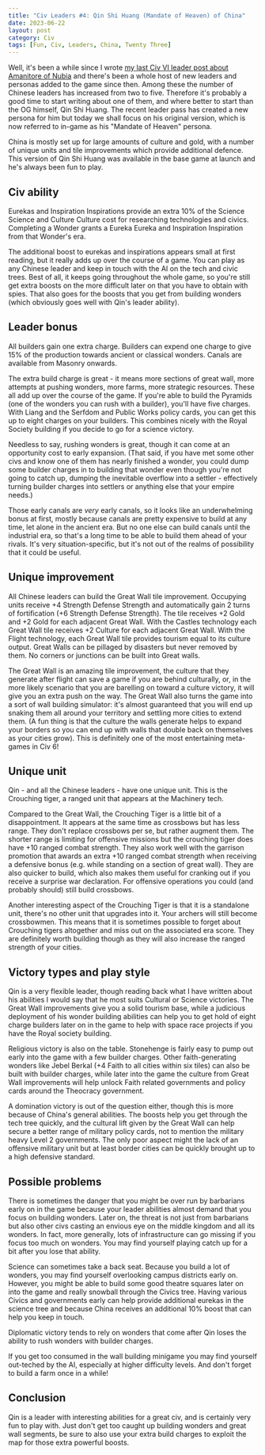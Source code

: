 ```yaml
---
title: "Civ Leaders #4: Qin Shi Huang (Mandate of Heaven) of China"
date: 2023-06-22
layout: post
category: Civ
tags: [Fun, Civ, Leaders, China, Twenty Three]
---
```


Well, it's been a while since I wrote [my last Civ VI leader post about Amanitore of Nubia](/civ-leaders-3-amanitore-of-nubia) and there's been a whole host of new leaders and personas added to the game since then. Among these the number of Chinese leaders has increased from two to five. Therefore it's probably a good time to start writing about one of them, and where better to start than the OG himself, Qin Shi Huang. The recent leader pass has created a new persona for him but today we shall focus on his original version, which is now referred to in-game as his "Mandate of Heaven" persona.

China is mostly set up for large amounts of culture and gold, with a number of unique units and tile improvements which provide additional defence. This version of Qin Shi Huang was available in the base game at launch and he's always been fun to play.

## Civ ability

 Eurekas and Inspiration Inspirations provide an extra 10% of the Science Science and Culture Culture cost for researching technologies and civics. Completing a Wonder grants a Eureka Eureka and Inspiration Inspiration from that Wonder's era.
 
 The additional boost to eurekas and inspirations appears small at first reading, but it really adds up over the course of a game. You can play as any Chinese leader and keep in touch with the AI on the tech and civic trees. Best of all, it keeps going throughout the whole game, so you're still get extra boosts on the more difficult later on that you have to obtain with spies. That also goes for the boosts that you get from building wonders (which obviously goes well with Qin's leader ability). 

## Leader bonus

All builders gain one extra charge. Builders can expend one charge to give 15% of the production towards ancient or classical wonders. Canals are available from Masonry onwards.

The extra build charge is great - it means more sections of great wall, more attempts at pushing wonders, more farms, more strategic resources. These all add up over the course of the game. If you're able to build the Pyramids (one of the wonders you can rush with a builder), you'll have five charges. With Liang and the Serfdom and Public Works policy cards, you can get this up to eight charges on your builders. This combines nicely with the Royal Society building if you decide to go for a science victory. 

Needless to say, rushing wonders is great, though it can come at an opportunity cost to early expansion. (That said, if you have met some other civs and know one of them has nearly finished a wonder, you could dump some builder charges in to building that wonder even though you're not going to catch up, dumping the inevitable overflow into a settler - effectively turning builder charges into settlers or anything else that your empire needs.)

Those early canals are _very_ early canals, so it looks like an underwhelming bonus at first, mostly because canals are pretty expensive to build at any time, let alone in the ancient era. But no one else can build canals until the industrial era, so that's a long time to be able to build them ahead of your rivals. It's very situation-specific, but it's not out of the realms of possibility that it could be useful. 

## Unique improvement

All Chinese leaders can build the Great Wall tile improvement. Occupying units receive +4 Strength Defense Strength and automatically gain 2 turns of fortification (+6 Strength Defense Strength). The tile receives +2 Gold and +2 Gold for each adjacent Great Wall. With the Castles technology each Great Wall tile receives +2 Culture for each adjacent Great Wall. With the Flight technology, each Great Wall tile provides tourism equal to its culture output. Great Walls can be pillaged by disasters but never removed by them. No corners or junctions can be built into Great walls. 

The Great Wall is an amazing tile improvement, the culture that they generate after flight can save a game if you are behind culturally, or, in the more likely scenario that you are barelling on toward a culture victory, it will give you an extra push on the way. The Great Wall also turns the game into a sort of wall building simulator: it's almost guaranteed that you will end up snaking them all around your territory and settling more cities to extend them. (A fun thing is that the culture the walls generate helps to expand your borders so you can end up with walls that double back on themselves as your cities grow). This is definitely one of the most entertaining meta-games in Civ 6!

## Unique unit

Qin - and all the Chinese leaders - have one unique unit. This is the Crouching tiger, a ranged unit that appears at the Machinery tech.

Compared to the Great Wall, the Crouching Tiger is a little bit of a disappointment. It appears at the same time as crossbows but has less range. They don't replace crossbows per se, but rather augment them. The shorter range is limiting for offensive missions but the crouching tiger does have +10 ranged combat strength. They also work well with the garrison promotion that awards an extra +10 ranged combat strength when receiving a defensive bonus (e.g. while standing on a section of great wall). They are also quicker to build, which also makes them useful for cranking out if you receive a surprise war declaration. For offensive operations you could (and probably should) still build crossbows.

Another interesting aspect of the Crouching Tiger is that it is a standalone unit, there's no other unit that upgrades into it. Your archers will still become crossbowmen. This means that it is sometimes possible to forget about Crouching tigers altogether and miss out on the associated era score. They are definitely worth building though as they will also increase the ranged strength of your cities. 

## Victory types and play style

Qin is a very flexible leader, though reading back what I have written about his abilities I would say that he most suits Cultural or Science victories. The Great Wall improvements give you a solid tourism base, while a judicious deployment of his wonder building abilities can help you to get hold of eight charge builders later on in the game to help with space race projects if you have the Royal society building.

Religious victory is also on the table. Stonehenge is fairly easy to pump out early into the game with a few builder charges. Other faith-generating wonders like Jebel Berkal (+4 Faith to all cities within six tiles) can also be built with builder charges, while later into the game the culture from Great Wall improvements will help unlock Faith related governments and policy cards around the Theocracy government.

A domination victory is out of the question either, though this is more because of China's general abilities. The boosts help you get through the tech tree quickly, and the cultural lift given by the Great Wall can help secure a better range of military policy cards, not to mention the military heavy Level 2 governments. The only poor aspect might the lack of an offensive military unit but at least border cities can be quickly brought up to a high defensive standard. 

## Possible problems
There is sometimes the danger that you might be over run by barbarians early on in the game because your leader abilities almost demand that you focus on building wonders. Later on, the threat is not just from barbarians but also other civs casting an envious eye on the middle kingdom and all its wonders. In fact, more generally, lots of infrastructure can go missing if you focus too much on wonders. You may find yourself playing catch up for a bit after you lose that ability.

Science can sometimes take a back seat. Because you build a lot of wonders, you may find yourself overlooking campus districts early on. However, you might be able to build some good theatre squares later on into the game and really snowball through the Civics tree. Having various Civics and governments early can help provide additional eurekas in the science tree and because China receives an additional 10% boost that can help you keep in touch. 

Diplomatic victory tends to rely on wonders that come after Qin loses the ability to rush wonders with builder charges. 

If you get too consumed in the wall building minigame you may find yourself out-teched by the AI, especially at higher difficulty levels. And don't forget to build a farm once in a while!

## Conclusion

Qin is a leader with interesting abilities for a great civ, and is certainly very fun to play with. Just don't get too caught up building wonders and great wall segments, be sure to also use your extra build charges to exploit the map for those extra powerful boosts.
